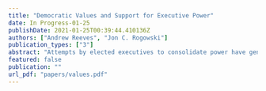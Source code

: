 ```yaml
---
title: "Democratic Values and Support for Executive Power"
date: In Progress-01-25
publishDate: 2021-01-25T00:39:44.410136Z
authors: ["Andrew Reeves", "Jon C. Rogowski"]
publication_types: ["3"]
abstract: "Attempts by elected executives to consolidate power have generated alarm and raised concern about democratic backsliding. In contrast with scholarship on public approval ratings of elected executives, we study the nature of mass attitudes toward the institutional power of the office of the presidency. We investigate the potential for mass publics to constrain antidemocratic behavior and argue that individuals’ democratic values shape views of executive power. Using data from twenty six countries in the Americas and thirty eight countries in Africa, we find support for our perspective. Individuals who express stronger commitments for democracy and the rule of law are less supportive of institutional arrangements that favor the executive. Additional evidence suggests that governing practices are responsive to mass attitudes about executive power. Our findings suggest that citizens’ democratic commitments may constrain the ambitions of power-seeking executives and the erosion of democratic practices."
featured: false
publication: ""
url_pdf: "papers/values.pdf"
---
```


